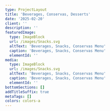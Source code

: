 ```yaml
---
type: ProjectLayout
title: 'Beverages, Conservas, Desserts'
date: '2025-02-20'
client: ''
description: ''
featuredImage:
  type: ImageBlock
  url: /images/Snacks.svg
  altText: 'Beverages, Snacks, Conservas Menu'
  caption: 'Beverages, Snacks, Conservas Menu'
  elementId: ''
media:
  type: ImageBlock
  url: /images/Snacks.svg
  altText: 'Beverages, Snacks, Conservas Menu'
  caption: 'Beverages, Snacks, Conservas Menu'
  elementId: ''
bottomSections: []
addTitleSuffix: true
metaTags: []
colors: colors-a
---
```

